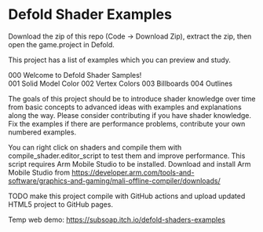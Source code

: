 # Defold Shader Examples

Download the zip of this repo (Code -> Download Zip), extract the zip, then open the game.project in Defold.

This project has a list of examples which you can preview and study.

000 Welcome to Defold Shader Samples!  
001 Solid Model Color
002 Vertex Colors
003 Billboards
004 Outlines 

The goals of this project should be to introduce shader knowledge over time from basic concepts to advanced ideas with examples and explanations along the way. Please consider contributing if you have shader knowledge. Fix the examples if there are performance problems, contribute your own numbered examples.

You can right click on shaders and compile them with compile_shader.editor_script to test them and improve performance. This script requires Arm Mobile Studio to be installed. Download and install Arm Mobile Studio from https://developer.arm.com/tools-and-software/graphics-and-gaming/mali-offline-compiler/downloads/

TODO make this project compile with GitHub actions and upload updated HTML5 project to GitHub pages.

Temp web demo: https://subsoap.itch.io/defold-shaders-examples